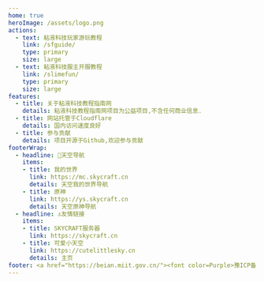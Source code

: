 ```yaml
---
home: true
heroImage: /assets/logo.png
actions:
  - text: 粘液科技玩家游玩教程
    link: /sfguide/
    type: primary
    size: large
  - text: 粘液科技服主开服教程
    link: /slimefun/
    type: primary
    size: large
features:
  - title: 关于粘液科技教程指南网
    details: 粘液科技教程指南网项目为公益项目,不含任何商业信息. 
  - title: 网站托管于Cloudflare
    details: 国内访问速度良好
  - title: 参与贡献
    details: 项目开源于Github,欢迎参与贡献
footerWrap: 
  - headline: 🌿天空导航
    items:
    - title: 我的世界
      link: https://mc.skycraft.cn
      details: 天空我的世界导航
    - title: 原神
      link: https://ys.skycraft.cn
      details: 天空原神导航
  - headline: ⚓友情链接
    items:
    - title: SKYCRAFT服务器
      link: https://skycraft.cn
    - title: 可爱小天空
      link: https://cutelittlesky.cn
      details: 主页
footer: <a href="https://beian.miit.gov.cn/"><font color=Purple>豫ICP备2024067787号</a><font color=Gray> | <a href="https://mc.skycraft.cn/"><font color=DarkRed>SKYCRAFT.CN</a> © 2020-2024 <font color=Gray>| 如非特别说明,本站内容使用<a href="http://creativecommons.org/licenses/by-nc-sa/3.0/"><font color=Orange>CC BY-NC-SA 3.0</a><font color=Gray>协议</color>
---
```

